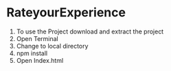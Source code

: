 # RateyourExperience

1. To use the Project download and extract the project 
2. Open Terminal
3. Change to local directory 
4. npm install 
5. Open Index.html
